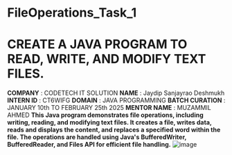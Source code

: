 # FileOperations_Task_1
# CREATE A JAVA PROGRAM TO READ, WRITE, AND MODIFY TEXT FILES.

**COMPANY** : CODETECH IT SOLUTION
**NAME** : Jaydip Sanjayrao Deshmukh 
**INTERN ID** : CT6WIFG
**DOMAIN** : JAVA PROGRAMMING
**BATCH CURATION** : JANUARY 10th TO FEBRUARY 25th 2025
**MENTOR NAME** : MUZAMMIL AHMED
**This Java program demonstrates file operations, including writing, reading, and modifying text files. It creates a file, writes data, reads and displays the content, and replaces a specified word within the file. The operations are handled using Java's BufferedWriter, BufferedReader, and Files API for efficient file handling.**
![image](https://github.com/user-attachments/assets/957b8bcc-b80d-432f-8823-6855c1f3655b)
